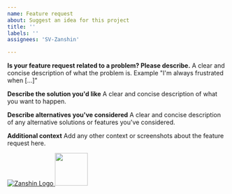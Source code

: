 ```yaml
---
name: Feature request
about: Suggest an idea for this project
title: ''
labels: ''
assignees: 'SV-Zanshin'

---
```


**Is your feature request related to a problem? Please describe.**
A clear and concise description of what the problem is. Example "I'm always frustrated when [...]"

**Describe the solution you'd like**
A clear and concise description of what you want to happen.

**Describe alternatives you've considered**
A clear and concise description of any alternative solutions or features you've considered.

**Additional context**
Add any other context or screenshots about the feature request here.

[![Zanshin Logo](https://zanduino.github.io/Images/zanshinkanjitiny.gif) <img src="https://zanduino.github.io/Images/zanshintext.gif" width="75"/>](https://www.sv-zanshin.com)